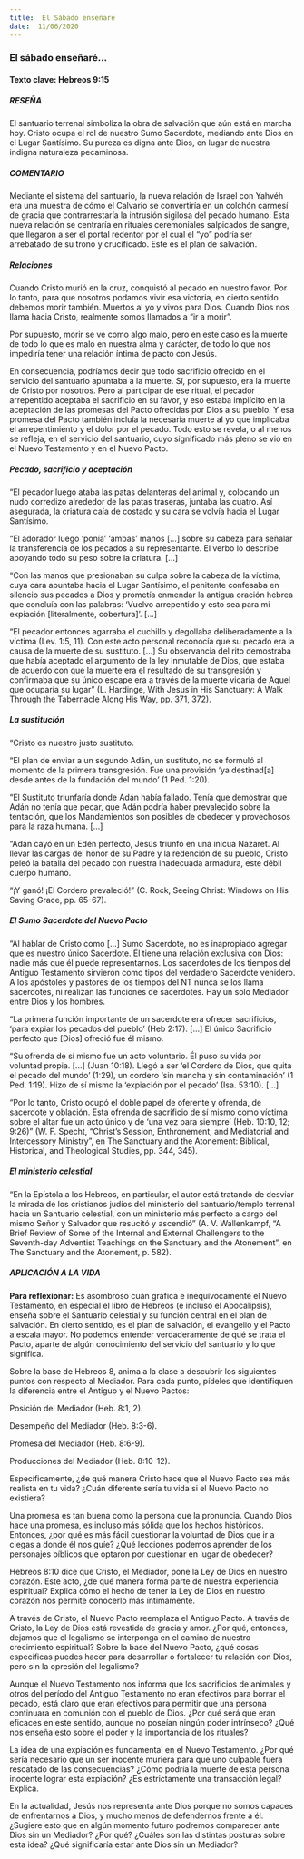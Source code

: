 ```yaml
---
title:  El Sábado enseñaré
date:  11/06/2020
---
```


### El sábado enseñaré...

#### Texto clave: Hebreos 9:15

##### RESEÑA

El santuario terrenal simboliza la obra de salvación que aún está en marcha hoy. Cristo ocupa el rol de nuestro Sumo Sacerdote, mediando ante Dios en el Lugar Santísimo. Su pureza es digna ante Dios, en lugar de nuestra indigna naturaleza pecaminosa.

##### COMENTARIO

Mediante el sistema del santuario, la nueva relación de Israel con Yahvéh era una muestra de cómo el Calvario se convertiría en un colchón carmesí de gracia que contrarrestaría la intrusión sigilosa del pecado humano. Esta nueva relación se centraría en rituales ceremoniales salpicados de sangre, que llegaron a ser el portal redentor por el cual el “yo” podría ser arrebatado de su trono y crucificado. Este es el plan de salvación.

##### Relaciones

Cuando Cristo murió en la cruz, conquistó al pecado en nuestro favor. Por lo tanto, para que nosotros podamos vivir esa victoria, en cierto sentido debemos morir también. Muertos al yo y vivos para Dios. Cuando Dios nos llama hacia Cristo, realmente somos llamados a “ir a morir”.

Por supuesto, morir se ve como algo malo, pero en este caso es la muerte de todo lo que es malo en nuestra alma y carácter, de todo lo que nos impediría tener una relación íntima de pacto con Jesús.

En consecuencia, podríamos decir que todo sacrificio ofrecido en el servicio del santuario apuntaba a la muerte. Sí, por supuesto, era la muerte de Cristo por nosotros. Pero al participar de ese ritual, el pecador arrepentido aceptaba el sacrificio en su favor, y eso estaba implícito en la aceptación de las promesas del Pacto ofrecidas por Dios a su pueblo. Y esa promesa del Pacto también incluía la necesaria muerte al yo que implicaba el arrepentimiento y el dolor por el pecado. Todo esto se revela, o al menos se refleja, en el servicio del santuario, cuyo significado más pleno se vio en el Nuevo Testamento y en el Nuevo Pacto.

##### Pecado, sacrificio y aceptación

“El pecador luego ataba las patas delanteras del animal y, colocando un nudo corredizo alrededor de las patas traseras, juntaba las cuatro. Así asegurada, la criatura caía de costado y su cara se volvía hacia el Lugar Santísimo.

“El adorador luego ‘ponía’ ‘ambas’ manos [...] sobre su cabeza para señalar la transferencia de los pecados a su representante. El verbo lo describe apoyando todo su peso sobre la criatura. [...]

“Con las manos que presionaban su culpa sobre la cabeza de la víctima, cuya cara apuntaba hacia el Lugar Santísimo, el penitente confesaba en silencio sus pecados a Dios y prometía enmendar la antigua oración hebrea que concluía con las palabras: ‘Vuelvo arrepentido y esto sea  para mi expiación [literalmente, cobertura]’. [...]

“El pecador entonces agarraba el cuchillo y degollaba deliberadamente a la víctima (Lev. 1:5, 11). Con este acto personal reconocía que su pecado era la causa de la muerte de su sustituto. [...] Su observancia del rito demostraba que había aceptado el argumento de la ley inmutable de Dios, que estaba de acuerdo con que la muerte era el resultado de su transgresión y confirmaba que su único escape era a través de la muerte vicaria de Aquel que ocuparía su lugar” (L. Hardinge, With Jesus in His Sanctuary: A Walk Through the Tabernacle Along His Way, pp. 371, 372).

##### La sustitución

“Cristo es nuestro justo sustituto.

“El plan de enviar a un segundo Adán, un sustituto, no se formuló al momento de la primera transgresión. Fue una provisión ‘ya destinad[a] desde antes de la fundación del mundo’ (1 Ped. 1:20).

“El Sustituto triunfaría donde Adán había fallado. Tenía que demostrar que Adán no tenía que pecar, que Adán podría haber prevalecido sobre la tentación, que los Mandamientos son posibles de obedecer y provechosos para la raza humana. [...]

“Adán cayó en un Edén perfecto, Jesús triunfó en una inicua Nazaret. Al llevar las cargas del honor de su Padre y la redención de su pueblo, Cristo peleó la batalla del pecado con nuestra inadecuada armadura, este débil cuerpo humano.

“¡Y ganó! ¡El Cordero prevaleció!” (C. Rock, Seeing Christ: Windows on His Saving Grace, pp. 65-67).

##### El Sumo Sacerdote del Nuevo Pacto

“Al hablar de Cristo como [...] Sumo Sacerdote, no es inapropiado agregar que es nuestro único Sacerdote. Él tiene una relación exclusiva con Dios: nadie más que él puede representarnos. Los sacerdotes de los tiempos del Antiguo Testamento sirvieron como tipos del verdadero Sacerdote venidero. A los apóstoles y pastores de los tiempos del NT nunca se los llama sacerdotes, ni realizan las funciones de sacerdotes. Hay un solo Mediador entre Dios y los hombres.

“La primera función importante de un sacerdote era ofrecer sacrificios, ‘para expiar los pecados del pueblo’ (Heb 2:17). [...] El único Sacrificio perfecto que [Dios] ofreció fue él mismo.

“Su ofrenda de sí mismo fue un acto voluntario. Él puso su vida por voluntad propia. [...] (Juan 10:18). Llegó a ser ‘el Cordero de Dios, que quita el pecado del mundo’ (1:29), un cordero ‘sin mancha y sin contaminación’ (1 Ped. 1:19). Hizo de sí mismo la ‘expiación por el pecado’ (Isa. 53:10). [...]

“Por lo tanto, Cristo ocupó el doble papel de oferente y ofrenda, de sacerdote y oblación. Esta ofrenda de sacrificio de sí mismo como víctima sobre el altar fue un acto único y de ‘una vez para siempre’ (Heb. 10:10, 12; 9:26)” (W. F. Specht, “Christ’s Session, Enthronement, and Mediatorial and Intercessory Ministry”, en The Sanctuary and the Atonement: Biblical, Historical, and Theological Studies, pp. 344, 345).

##### El ministerio celestial

“En la Epístola a los Hebreos, en particular, el autor está tratando de desviar la mirada de los cristianos judíos del ministerio del santuario/templo terrenal hacia un Santuario celestial, con un ministerio más perfecto a cargo del mismo Señor y Salvador que resucitó y ascendió” (A. V. Wallenkampf, “A Brief Review of Some of the Internal and External Challengers to the Seventh-day Adventist Teachings on the Sanctuary and the Atonement”, en The Sanctuary and the Atonement, p. 582).

##### APLICACIÓN A LA VIDA

**Para reflexionar:**  Es asombroso cuán gráfica e inequívocamente el Nuevo Testamento, en especial el libro de Hebreos (e incluso el Apocalipsis), enseña sobre el Santuario celestial y su función central en el plan de salvación. En cierto sentido, es el plan de salvación, el evangelio y el Pacto a escala mayor. No podemos entender verdaderamente de qué se trata el Pacto, aparte de algún conocimiento del servicio del santuario y lo que significa.

Sobre la base de Hebreos 8, anima a la clase a descubrir los siguientes puntos con respecto al Mediador. Para cada punto, pídeles que identifiquen la diferencia entre el Antiguo y el Nuevo Pactos:

Posición del Mediador (Heb. 8:1, 2).

Desempeño del Mediador (Heb. 8:3-6).

Promesa del Mediador (Heb. 8:6-9).

Producciones del Mediador (Heb. 8:10-12).

Específicamente, ¿de qué manera Cristo hace que el Nuevo Pacto sea más realista en tu vida? ¿Cuán diferente sería tu vida si el Nuevo Pacto no existiera?

Una promesa es tan buena como la persona que la pronuncia. Cuando Dios hace una promesa, es incluso más sólida que los hechos históricos. Entonces, ¿por qué es más fácil cuestionar la voluntad de Dios que ir a ciegas a donde él nos guíe? ¿Qué lecciones podemos aprender de los personajes bíblicos que optaron por cuestionar en lugar de obedecer?

Hebreos 8:10 dice que Cristo, el Mediador, pone la Ley de Dios en nuestro corazón. Este acto, ¿de qué manera forma parte de nuestra experiencia espiritual? Explica cómo el hecho de tener la Ley de Dios en nuestro corazón nos permite conocerlo más íntimamente.

A través de Cristo, el Nuevo Pacto reemplaza el Antiguo Pacto. A través de Cristo, la Ley de Dios está revestida de gracia y amor. ¿Por qué, entonces, dejamos que el legalismo se interponga en el camino de nuestro crecimiento espiritual? Sobre la base del Nuevo Pacto, ¿qué cosas específicas puedes hacer para desarrollar o fortalecer tu relación con Dios, pero sin la opresión del legalismo?

Aunque el Nuevo Testamento nos informa que los sacrificios de animales y otros del período del Antiguo Testamento no eran efectivos para borrar el pecado, está claro que eran efectivos para permitir que una persona continuara en comunión con el pueblo de Dios. ¿Por qué será que eran eficaces en este sentido, aunque no poseían ningún poder intrínseco? ¿Qué nos enseña esto sobre el poder y la importancia de los rituales?

La idea de una expiación es fundamental en el Nuevo Testamento. ¿Por qué sería necesario que un ser inocente muriera para que uno culpable fuera rescatado de las consecuencias? ¿Cómo podría la muerte de esta persona inocente lograr esta expiación? ¿Es estrictamente una transacción legal? Explica.

En la actualidad, Jesús nos representa ante Dios porque no somos capaces de enfrentarnos a Dios, y mucho menos de defendernos frente a él. ¿Sugiere esto que en algún momento futuro podremos comparecer ante Dios sin un Mediador? ¿Por qué? ¿Cuáles son las distintas posturas sobre esta idea? ¿Qué significaría estar ante Dios sin un Mediador?